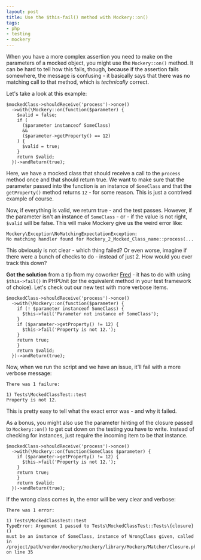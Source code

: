 ```yaml
---
layout: post
title: Use the $this-fail() method with Mockery::on()
tags:
- php
- testing
- mockery
---
```

When you have a more complex assertion you need to make on the parameters of a mocked object, you might use the `Mockery::on()` method.  It can be hard to tell how this fails, though, because if the assertion fails somewhere, the message is confusing - it basically says that there was no matching call to that method, which is _technically_ correct.

Let's take a look at this example:

```php?start_inline=1
$mockedClass->shouldReceive('process')->once()
  ->with(\Mockery::on(function($parameter) {
    $valid = false;
    if (
      ($parameter instanceof SomeClass)
      &&
      ($parameter->getProperty() == 12)
    ) {
      $valid = true;
    }
    return $valid;
  })->andReturn(true);
```

Here, we have a mocked class that should receive a call to the `process` method once and that should return true.  We want to make sure that the parameter passed into the function is an instance of `SomeClass` and that the `getProperty()` method returns `12` - for some reason.  This is just a contrived example of course.

Now, if everything is valid, we return true - and the test passes.  However, if the parameter isn't an instance of `SomeClass` - or - if the value is not right, `$valid` will be false.  This will make Mockery give us the weird error like:

```
Mockery\Exception\NoMatchingExpectationException: 
No matching handler found for Mockery_2_Mocked_Class_name::process(...
```

This obviously is not clear - which thing failed?  Or even worse, imagine if there were a bunch of checks to do - instead of just 2. How would you ever track this down?

**Got the solution** from a tip from my coworker [Fred](https://github.com/fredjiles) - it has to do with using `$this->fail()` in PHPUnit (or the equivalent method in your test framework of choice).  Let's check out our new test with more verbose items.

```php?start_inline=1
$mockedClass->shouldReceive('process')->once()
  ->with(\Mockery::on(function($parameter) {
    if (! $parameter instanceof SomeClass) {
      $this->fail('Parameter not instance of SomeClass');
    }
    if ($parameter->getProperty() != 12) {
      $this->fail('Property is not 12.');
    }
    return true;
    }
    return $valid;
  })->andReturn(true);
```

Now, when we run the script and we have an issue, it'll fail with a more verbose message:

```
There was 1 failure:

1) Tests\MockedClassTest::test
Property is not 12.
```

This is pretty easy to tell what the exact error was - and why it failed.

As a bonus, you might also use the parameter hinting of the closure passed to `Mockery::on()` to get cut down on the testing you have to write.  Instead of checking for instances, just require the incoming item to be that instance.

```php?start_inline=1
$mockedClass->shouldReceive('process')->once()
  ->with(\Mockery::on(function(SomeClass $parameter) {
    if ($parameter->getProperty() != 12) {
      $this->fail('Property is not 12.');
    }
    return true;
    }
    return $valid;
  })->andReturn(true);
```

If the wrong class comes in, the error will be very clear and verbose:

```
There was 1 error:

1) Tests\MockedClassTest::test
TypeError: Argument 1 passed to Tests\MockedClassTest::Tests\{closure}() 
must be an instance of SomeClass, instance of WrongClass given, called in
/project/path/vendor/mockery/mockery/library/Mockery/Matcher/Closure.php on line 35
```